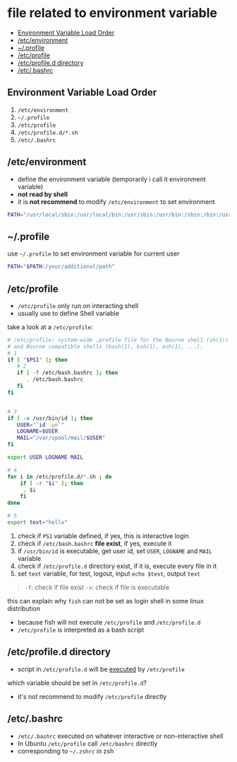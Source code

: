 # file related to environment variable

* [Environment Variable Load Order](#environment-variable-load-order)
* [/etc/environment](#/etc/environment)
* [~/.profile](#~/.profile)
* [/etc/profile](#/etc/profile)
* [/etc/profile.d directory](#/etc/profile.d-directory)
* [/etc/.bashrc](#/etc/.bashrc)

## Environment Variable Load Order

1. `/etc/environment`
2. `~/.profile`
3. `/etc/profile`
4. `/etc/profile.d/*.sh`
5. `/etc/.bashrc`

## /etc/environment

- define the environment variable (temporarily i call it environment variable)
- **not read by shell**
- it is **not recommend** to modify `/etc/environment` to set environment

```sh
PATH="/usr/local/sbin:/usr/local/bin:/usr/sbin:/usr/bin:/sbin:/bin:/usr/games:/usr/local/games"
```

## ~/.profile

use `~/.profile` to set environment variable for current user

```sh
PATH="$PATH:/your/additional/path"
```

## /etc/profile

- `/etc/profile` only run on interacting shell
- usually use to define Shell variable

take a look at a `/etc/profile`:

```bash
# /etc/profile: system-wide .profile file for the Bourne shell (sh(1))
# and Bourne compatible shells (bash(1), ksh(1), ash(1), ...).
# 1
if [ "$PS1" ]; then
   # 2
   if [ -f /etc/bash.bashrc ]; then
      . /etc/bash.bashrc
   fi
fi


# 3
if [ -x /usr/bin/id ]; then
   USER="`id -un`"
   LOGNAME=$USER
   MAIL="/var/spool/mail/$USER"
fi

export USER LOGNAME MAIL

# 4
for i in /etc/profile.d/*.sh ; do
    if [ -r "$i" ]; then
     . $i
    fi
done

# 5
export text="hello"
```

1. check if `PS1` variable defined, if yes, this is interactive login
2. check if `/etc/bash.bashrc` **file exist**, if yes, execute it
3. if `/usr/bin/id` is executable, get user id, set `USER`, `LOGNAME` and `MAIL` variable
4. check if `/etc/profile.d` directory exist, if it is, execute every file in it
5. set `text` variable, for test, logout, input `echo $text`, output `text`

> `-f`: check if file exist
> `-x`: check if file is executable

this can explain why `fish` can not be set as login shell in some linux distribution

- because fish will not execute `/etc/profile` and `/etc/profile.d`
- `/etc/profile` is interpreted as a bash script

## /etc/profile.d directory

- script in `/etc/profile.d` will be [executed](linux-bash-builtin-command.md#source) by `/etc/profile`

which variable should be set in `/etc/profile.d`?

- it's not recommend to modify `/etc/profile` directly

## /etc/.bashrc

- `/etc/.bashrc` executed on whatever interactive or non-interactive shell
- In Ubuntu `/etc/profile` call `/etc/bashrc` directly
- corresponding to `~/.zshrc` in zsh


